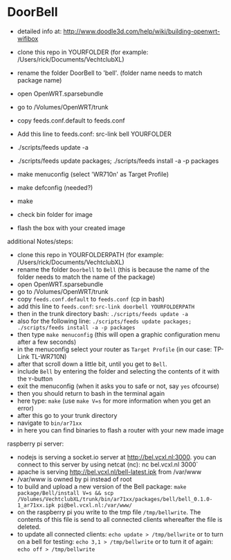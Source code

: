 DoorBell
========

- detailed info at: http://www.doodle3d.com/help/wiki/building-openwrt-wifibox

- clone this repo in YOURFOLDER (for example: /Users/rick/Documents/VechtclubXL)
- rename the folder DoorBell to 'bell'. (folder name needs to match package name)
- open OpenWRT.sparsebundle
- go to /Volumes/OpenWRT/trunk
- copy feeds.conf.default to feeds.conf
- Add this line to feeds.conf: src-link bell YOURFOLDER
- ./scripts/feeds update -a
- ./scripts/feeds update packages; ./scripts/feeds install -a -p packages
- make menuconfig
    (select 'WR710n' as Target Profile)
- make defconfig (needed?)
- make
- check bin folder for image
- flash the box with your created image


additional Notes/steps:

- clone this repo in YOURFOLDERPATH (for example: /Users/rick/Documents/VechtclubXL)
- rename the folder `Doorbell` to `Bell` (this is because the name of the folder needs to match the name of the package)
- open OpenWRT.sparsebundle
- go to /Volumes/OpenWRT/trunk
- copy `feeds.conf.default` to `feeds.conf` (cp in bash)
- add this line to `feeds.conf`: `src-link doorbell YOURFOLDERPATH`
- then in the trunk directory bash: `./scripts/feeds update -a`
- also for the following line: `./scripts/feeds update packages; ./scripts/feeds install -a -p packages`
- then type `make menuconfig` (this will open a graphic configuration menu after a few seconds)
- in the menuconfig select your router as `Target Profile` (in our case: TP-Link TL-WR710N)
- after that scroll down a little bit, until you get to `Bell`.
- include `Bell` by entering the folder and selecting the contents of it with the `Y`-button
- exit the menuconfig (when it asks you to safe or not, say `yes` ofcourse)
- then you should return to bash in the terminal again
- here type: `make` (use `make V=s` for more information when you get an error)
- after this go to your trunk directory
- navigate to `bin/ar71xx`
- in here you can find binaries to flash a router with your new made image

raspberry pi server:

- nodejs is serving a socket.io server at http://bel.vcxl.nl:3000. you can connect to this server by using netcat (nc): nc bel.vcxl.nl 3000`
- apache is serving http://bel.vcxl.nl/bell-latest.ipk from /var/www
- /var/www is owned by pi instead of root
- to build and upload a new version of the Bell package: 
    `make package/Bell/install V=s && scp /Volumes/VechtclubXL/trunk/bin/ar71xx/packages/bell/bell_0.1.0-1_ar71xx.ipk pi@bel.vcxl.nl:/var/www/`
- on the raspberry pi you write to the tmp file `/tmp/bellwrite`. The contents of this file is send to all connected clients whereafter the file is deleted.
- to update all connected clients: `echo update > /tmp/bellwrite` or to turn on a bell for testing: `echo 3,1 > /tmp/bellwrite` or to turn it of again: `echo off > /tmp/bellwrite`

